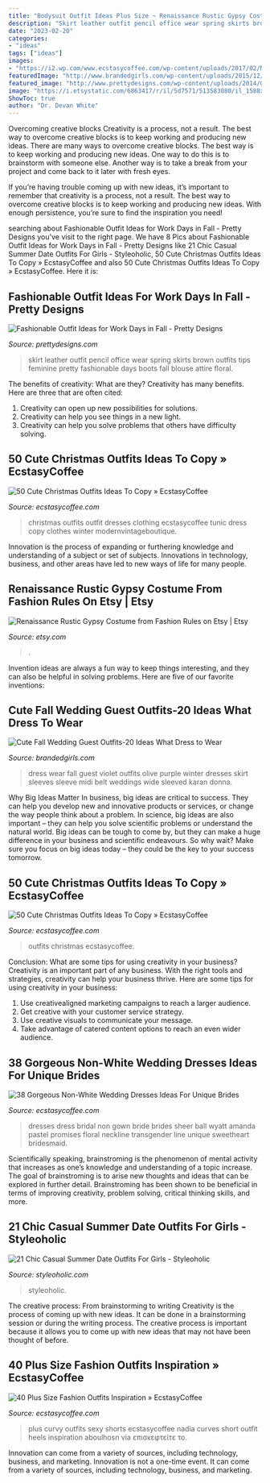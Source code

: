 ```yaml
---
title: "Bodysuit Outfit Ideas Plus Size ~ Renaissance Rustic Gypsy Costume From Fashion Rules On Etsy"
description: "Skirt leather outfit pencil office wear spring skirts brown outfits tips feminine pretty fashionable days boots fall blouse attire floral"
date: "2023-02-20"
categories:
- "ideas"
tags: ["ideas"]
images:
- "https://i2.wp.com/www.ecstasycoffee.com/wp-content/uploads/2017/02/Non-White-Wedding-Dresses-Ideas25.jpg?resize=564%2C756"
featuredImage: "http://www.brandedgirls.com/wp-content/uploads/2015/12/wedding-guest-dress2.jpg"
featured_image: "http://www.prettydesigns.com/wp-content/uploads/2014/07/Feminine-Office-Look-for-Spring.jpg"
image: "https://i.etsystatic.com/6863417/r/il/5d7571/513583080/il_1588xN.513583080_95cr.jpg"
ShowToc: true
author: "Dr. Devan White"
---
```



Overcoming creative blocks
Creativity is a process, not a result. The best way to overcome creative blocks is to keep working and producing new ideas.
There are many ways to overcome creative blocks. The best way is to keep working and producing new ideas. One way to do this is to brainstorm with someone else. Another way is to take a break from your project and come back to it later with fresh eyes.

If you’re having trouble coming up with new ideas, it’s important to remember that creativity is a process, not a result. The best way to overcome creative blocks is to keep working and producing new ideas. With enough persistence, you’re sure to find the inspiration you need!

	

		
searching about Fashionable Outfit Ideas for Work Days in Fall - Pretty Designs you've visit to the right page. We have 8 Pics about Fashionable Outfit Ideas for Work Days in Fall - Pretty Designs like 21 Chic Casual Summer Date Outfits For Girls - Styleoholic, 50 Cute Christmas Outfits Ideas To Copy » EcstasyCoffee and also 50 Cute Christmas Outfits Ideas To Copy » EcstasyCoffee. Here it is:
		
    
## Fashionable Outfit Ideas For Work Days In Fall - Pretty Designs

<img loading=lazy src="http://www.prettydesigns.com/wp-content/uploads/2014/07/Feminine-Office-Look-for-Spring.jpg" onerror="this.onerror=null;this.src='https://tse3.mm.bing.net/th?id=OIP.r7TefuMGUklKQFAZoKLHcQHaK1&amp;pid=15.1';" alt="Fashionable Outfit Ideas for Work Days in Fall - Pretty Designs">

_Source: prettydesigns.com_

>skirt leather outfit pencil office wear spring skirts brown outfits tips feminine pretty fashionable days boots fall blouse attire floral. 

	

The benefits of creativity: What are they?
Creativity has many benefits. Here are three that are often cited: 
1) Creativity can open up new possibilities for solutions. 
2) Creativity can help you see things in a new light. 
3) Creativity can help you solve problems that others have difficulty solving.

    
## 50 Cute Christmas Outfits Ideas To Copy » EcstasyCoffee

<img loading=lazy src="https://i2.wp.com/www.ecstasycoffee.com/wp-content/uploads/2016/10/Cute-Christmas-outfits-6.jpg" onerror="this.onerror=null;this.src='https://tse1.mm.bing.net/th?id=OIP.6B8XCALRWiD9ea9k2eePyQAAAA&amp;pid=15.1';" alt="50 Cute Christmas Outfits Ideas To Copy » EcstasyCoffee">

_Source: ecstasycoffee.com_

>christmas outfits outfit dresses clothing ecstasycoffee tunic dress copy clothes winter modernvintageboutique. 

	

Innovation is the process of expanding or furthering knowledge and understanding of a subject or set of subjects. Innovations in technology, business, and other areas have led to new ways of life for many people.

    
## Renaissance Rustic Gypsy Costume From Fashion Rules On Etsy | Etsy

<img loading=lazy src="https://i.etsystatic.com/6863417/r/il/5d7571/513583080/il_1588xN.513583080_95cr.jpg" onerror="this.onerror=null;this.src='https://tse1.mm.bing.net/th?id=OIP.dT1vtPX4dVDkEOiJ2g6ECAHaJ3&amp;pid=15.1';" alt="Renaissance Rustic Gypsy Costume from Fashion Rules on Etsy | Etsy">

_Source: etsy.com_

>. 

	

Invention ideas are always a fun way to keep things interesting, and they can also be helpful in solving problems. Here are five of our favorite inventions: 

    
## Cute Fall Wedding Guest Outfits-20 Ideas What Dress To Wear

<img loading=lazy src="http://www.brandedgirls.com/wp-content/uploads/2015/12/wedding-guest-dress2.jpg" onerror="this.onerror=null;this.src='https://tse2.mm.bing.net/th?id=OIP.KJxypWqL_0M050cpmZzBnQHaLO&amp;pid=15.1';" alt="Cute Fall Wedding Guest Outfits-20 Ideas What Dress to Wear">

_Source: brandedgirls.com_

>dress wear fall guest violet outfits olive purple winter dresses skirt sleeves sleeve midi belt weddings wide sleeved karan donna. 

	

Why Big Ideas Matter
In business, big ideas are critical to success. They can help you develop new and innovative products or services, or change the way people think about a problem. In science, big ideas are also important – they can help you solve scientific problems or understand the natural world.
Big ideas can be tough to come by, but they can make a huge difference in your business and scientific endeavours. So why wait? Make sure you focus on big ideas today – they could be the key to your success tomorrow.

    
## 50 Cute Christmas Outfits Ideas To Copy » EcstasyCoffee

<img loading=lazy src="https://i2.wp.com/www.ecstasycoffee.com/wp-content/uploads/2016/10/Cute-Christmas-outfits-4.jpg?resize=564%2C962" onerror="this.onerror=null;this.src='https://tse4.mm.bing.net/th?id=OIP.fhfQbjJBaSzo5LD08109owHaMo&amp;pid=15.1';" alt="50 Cute Christmas Outfits Ideas To Copy » EcstasyCoffee">

_Source: ecstasycoffee.com_

>outfits christmas ecstasycoffee. 

	

Conclusion: What are some tips for using creativity in your business?
Creativity is an important part of any business. With the right tools and strategies, creativity can help your business thrive. Here are some tips for using creativity in your business: 
1. Use creativealigned marketing campaigns to reach a larger audience.
2. Get creative with your customer service strategy.
3. Use creative visuals to communicate your message.
4. Take advantage of catered content options to reach an even wider audience.

    
## 38 Gorgeous Non-White Wedding Dresses Ideas For Unique Brides

<img loading=lazy src="https://i2.wp.com/www.ecstasycoffee.com/wp-content/uploads/2017/02/Non-White-Wedding-Dresses-Ideas25.jpg?resize=564%2C756" onerror="this.onerror=null;this.src='https://tse3.mm.bing.net/th?id=OIP.gkBFqO4xoXL5q_UYO-SzPAHaJ7&amp;pid=15.1';" alt="38 Gorgeous Non-White Wedding Dresses Ideas For Unique Brides">

_Source: ecstasycoffee.com_

>dresses dress bridal non gown bride brides sheer ball wyatt amanda pastel promises floral neckline transgender line unique sweetheart bridesmaid. 

	

Scientifically speaking, brainstroming is the phenomenon of mental activity that increases as one’s knowledge and understanding of a topic increase. The goal of brainstroming is to arise new thoughts and ideas that can be explored in further detail. Brainstroming has been shown to be beneficial in terms of improving creativity, problem solving, critical thinking skills, and more.

    
## 21 Chic Casual Summer Date Outfits For Girls - Styleoholic

<img loading=lazy src="https://i.styleoholic.com/2016/04/chic-casual-summer-date-outfits-for-girls-5.jpg" onerror="this.onerror=null;this.src='https://tse1.mm.bing.net/th?id=OIP.HoU-KgGiu9CkFJFMi9xFRAHaLH&amp;pid=15.1';" alt="21 Chic Casual Summer Date Outfits For Girls - Styleoholic">

_Source: styleoholic.com_

>styleoholic. 

	

The creative process: From brainstorming to writing
Creativity is the process of coming up with new ideas. It can be done in a brainstorming session or during the writing process. The creative process is important because it allows you to come up with new ideas that may not have been thought of before.

    
## 40 Plus Size Fashion Outfits Inspiration » EcstasyCoffee

<img loading=lazy src="https://i2.wp.com/www.ecstasycoffee.com/wp-content/uploads/2016/10/Curvy-Women-Fashion-Outfits-48.jpg?resize=600%2C900" onerror="this.onerror=null;this.src='https://tse3.mm.bing.net/th?id=OIP.HZpE4gBeIkb5z8DAPZbLOQHaLH&amp;pid=15.1';" alt="40 Plus Size Fashion Outfits Inspiration » EcstasyCoffee">

_Source: ecstasycoffee.com_

>plus curvy outfits sexy shorts ecstasycoffee nadia curves short outfit heels inspiration aboulhosn via επισκεφτείτε το. 

	

Innovation can come from a variety of sources, including technology, business, and marketing.
Innovation is not a one-time event. It can come from a variety of sources, including technology, business, and marketing.


